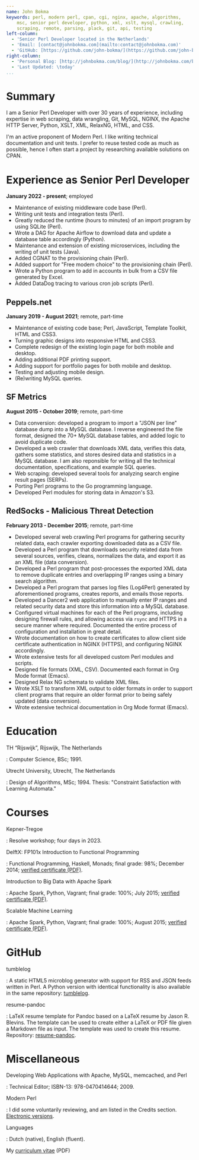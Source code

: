 ```yaml
---
name: John Bokma
keywords: perl, modern perl, cpan, cgi, nginx, apache, algorithms,
    msc, senior perl developer, python, xml, xslt, mysql, crawling,
    scraping, remote, parsing, plack, git, api, testing
left-column:
  - 'Senior Perl Developer located in the Netherlands'
  - 'Email: [contact@johnbokma.com](mailto:contact@johnbokma.com)'
  - 'GitHub: [https://github.com/john-bokma/](https://github.com/john-bokma/)'
right-column:
  - 'Personal Blog: [http://johnbokma.com/blog/](http://johnbokma.com/blog/)'
  - 'Last Updated: \today'
...
```


# Summary

I am a Senior Perl Developer with over 30 years of experience,
including expertise in web scraping, data wrangling, Git, MySQL,
NGINX, the Apache HTTP Server, Python, XSLT, XML, RelaxNG, HTML, and
CSS.

I'm an active proponent of Modern Perl. I like writing technical
documentation and unit tests. I prefer to reuse tested code as much as
possible, hence I often start a project by researching available
solutions on CPAN.

# Experience as Senior Perl Developer

**January 2022 - present**; employed

 - Maintenance of existing middleware code base (Perl).
 - Writing unit tests and integration tests (Perl).
 - Greatly reduced the runtime (hours to minutes) of an import
   program by using SQLite (Perl).
 - Wrote a DAG for Apache Airflow to download data and update a
   database table accordingly (Python).
 - Maintenance and extension of existing microservices, including the
   writing of unit tests (Java).
 - Added CGNAT to the provisioning chain (Perl).
 - Added support for "Free modem choice" to the provisioning chain
   (Perl).
 - Wrote a Python program to add in accounts in bulk from a CSV
   file generated by Excel.
 - Added DataDog tracing to various cron job scripts (Perl).

## Peppels.net

**January 2019 - August 2021**; remote, part-time

 - Maintenance of existing code base; Perl, JavaScript, Template
   Toolkit, HTML and CSS3.
 - Turning graphic designs into responsive HTML and CSS3.
 - Complete redesign of the existing login page for both mobile and desktop.
 - Adding additional PDF printing support.
 - Adding support for portfolio pages for both mobile and desktop.
 - Testing and adjusting mobile design.
 - (Re)writing MySQL queries.

## SF Metrics

**August 2015 - October 2019**; remote, part-time

 - Data conversion: developed a program to import a "JSON per line"
   database dump into a MySQL database. I reverse engineered the file
   format, designed the 70+ MySQL database tables, and added logic to
   avoid duplicate code.
 - Developed a web crawler that downloads XML data, verifies this
   data, gathers some statistics, and stores desired data and
   statistics in a MySQL database. I am also reponsible for writing
   all the technical documentation, specifications, and example SQL
   queries.
 - Web scraping: developed several tools for analyzing search engine
   result pages (SERPs).
 - Porting Perl programs to the Go programming language.
 - Developed Perl modules for storing data in Amazon's S3.

## RedSocks - Malicious Threat Detection

**February 2013 - December 2015**; remote, part-time

 - Developed several web crawling Perl programs for gathering security
   related data, each crawler exporting downloaded data as a CSV file.
 - Developed a Perl program that downloads security related data
   from several sources, verifies, cleans, normalizes the data, and
   export it as an XML file (data conversion).
 - Developed a Perl program that post-processes the exported XML data
   to remove duplicate entries and overlapping IP ranges using a
   binary search algorithm.
 - Developed a Perl program that parses log files (Log4Perl) generated
   by aforementioned programs, creates reports, and emails those
   reports.
 - Developed a Dancer2 web application to manually enter IP ranges and
   related security data and store this information into a MySQL
   database.
 - Configured virtual machines for each of the Perl programs,
   including designing firewall rules, and allowing access via `rsync`
   and HTTPS in a secure manner where required. Documented the entire
   process of configuration and installation in great detail.
 - Wrote documentation on how to create certificates to allow client
   side certificate authentication in NGINX (HTTPS), and configuring
   NGINX accordingly.
 - Wrote extensive tests for all developed custom Perl modules and
   scripts.
 - Designed file formats (XML, CSV). Documented each format in Org
   Mode format (Emacs).
 - Designed Relax NG schemata to validate XML files.
 - Wrote XSLT to transform XML output to older formats in order to
   support client programs that require an older format prior to being
   safely updated (data conversion).
 - Wrote extensive technical documentation in Org Mode format (Emacs).

# Education

TH “Rijswijk”, Rijswijk, The Netherlands

:   Computer Science, BSc; 1991.

Utrecht University, Utrecht, The Netherlands

:   Design of Algorithms, MSc; 1994. Thesis: "Constraint
    Satisfaction with Learning Automata."

# Courses

Kepner-Tregoe

: Resolve workshop; four days in 2023.

DelftX: FP101x Introduction to Functional Programming

: Functional Programming, Haskell, Monads; final grade: 98%; December 2014;
  [verified certificate (PDF)](https://s3.amazonaws.com/verify.edx.org/downloads/6d4d4270a06545ecbdc12f4a9c5cafa4/Certificate.pdf).

Introduction to Big Data with Apache Spark

: Apache Spark, Python, Vagrant; final grade: 100%; July 2015;
  [verified certificate (PDF)](https://s3.amazonaws.com/verify.edx.org/downloads/f94790bd236c48ca9e943fa50c5d8c48/Certificate.pdf).

Scalable Machine Learning

: Apache Spark, Python, Vagrant; final grade: 100%; August 2015;
  [verified certificate (PDF)](https://s3.amazonaws.com/verify.edx.org/downloads/90d3c61ff8bb49d080c914dbfa1aa1e7/Certificate.pdf).

# GitHub

tumblelog

 : A static HTML5 microblog generator with support for RSS and JSON
   feeds written in Perl. A Python version with identical
   functionality is also available in the same repository:
   [tumblelog](https://github.com/john-bokma/tumblelog).

resume-pandoc

 : LaTeX resume template for Pandoc based on a LaTeX resume by Jason
   R. Blevins. The template can be used to create either a LaTeX or
   PDF file given a Markdown file as input. The template was used to
   create this resume. Repository:
   [resume-pandoc](https://github.com/john-bokma/resume-pandoc).

# Miscellaneous

Developing Web Applications with Apache, MySQL, memcached, and Perl

: Technical Editor; ISBN-13: 978-0470414644; 2009.

Modern Perl

: I did some voluntarily reviewing, and am listed in the Credits
  section. [Electronic versions](http://onyxneon.com/books/modern_perl/).

Languages

: Dutch (native), English (fluent).

My [curriculum vitae](http://johnbokma.com/documents/perl-programmer-john-bokma-cv.pdf) (PDF)
